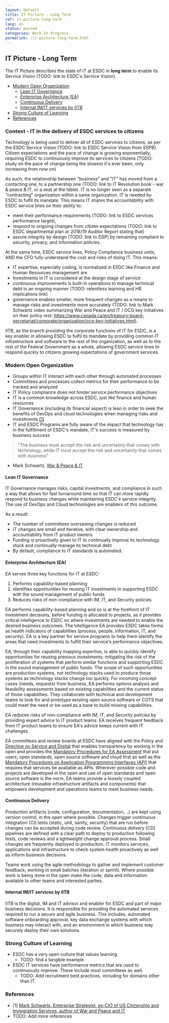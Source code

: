 ```yaml
---
layout: default
title: IT Picture - Long Term
ref: it-picture-long-term
lang: en
status: posted
categories: Work In Progress
permalink: /it-picture-long-term.html
---
```


## IT Picture - Long Term

The IT Picture describes the state of IT at ESDC in **long term** to enable its Service Vision (TODO: link to ESDC's Service Vision).

- [Modern Open Organization](#modern-open-organization)
  - [Lean IT Governance](#lean-it-governance)
  - [Enterprise Architecture (EA)](#enterprise-architecture-ea)
  - [Continuous Delivery](#continuous-delivery)
  - [Internal IM/IT services by IITB](#internal-imit-services-by-iitb)
- [Strong Culture of Learning](#strong-culture-of-learning)
- [References](#references)

### Context - IT in the delivery of ESDC services to citizens

Technology is being used to deliver all of ESDC services to citizens, as per the ESDC Service Vision (TODO: link to ESDC Service Vision from SSPB). Citizen expectations and the pace of change is growing exponentially, requiring ESDC to continuously improve its services to citizens (TODO: study on the pace of change being the slowest it's ever been, only increasing from now on)

As such, the relationship between "business" and "IT" has moved from a contacting one, to a partnership one (TODO: link to IT Revolution book - war & peace & IT, or a seat at the table). IT is no longer seen as a separate "contracting" organization within a same organization. IT is needed by ESDC to fulfil its mandate. This means IT shares the accountability with ESDC service lines on their ability to:

- meet their performance requirements (TODO: link to ESDC services performance target),
- respond to ongoing changes from citizen expectations (TODO: link to ESDC departmental plan or 2018/19 Auditor Report stating that)
- assure integrity by design (TODO: link to DSP)  by remaining compliant to security, privacy, and information policies.

At the same time, ESDC service lines, Policy Compliance business units, AND the CFO fully understand the cost and risks of doing IT. This means:

- IT expertise, especially coding, is normalized in ESDC like Finance and Human Resources management are
- Investments in IT is considered at the design stage of service
- continuous improvements is built-in operations to manage technical debt in an ongoing manner (TODO: relentless learning and HR implications link)
- governance enables smaller, more frequent changes as a means to manage risks and investments more accurately (TODO: link to Mark Schwartz video summarizing War and Peace and IT / OCG key initiatives on their policy rest: https://www.canada.ca/en/treasury-board-secretariat/corporate/organization/ocg-key-initiatives.html).

IITB, as the branch providing the corporate functions of IT for ESDC, is a key enabler in allowing ESDC to fulfil its mandate by providing common IT infrastructure and software to the rest of the organization, as well as to the rest of the Federal Government as a whole, allowing ESDC service lines to respond quickly to citizens growing expectations of government services.

### Modern Open Organization

- Groups within IT interact with each other through automated processes
- Committees and processes collect metrics for their performance to be tracked and analyzed
- IT Policy compliance does not hinder service performance objectives
- IT is a common knowledge across ESDC, just like finance and human resources
- IT Governance (including its financial aspect) is lean in order to seek the benefits of DevOps and cloud technologies when managing risks and investments [\[1\]](#References)
- IT and ESDC Programs are fully aware of the impact that technology has in the fulfillment of ESDC's mandate, IT's success is measured by business success

> "The business must accept the risk and uncertainty that comes with technology, while IT must accept the risk and uncertainty that comes with business"

- Mark Schwartz, [War &amp; Peace &amp; IT](https://itrevolution.com/book/war-and-peace-and-it/)

#### Lean IT Governance

IT Governance manages risks, capital investments, and compliance in such a way that allows for fast turnaround time so that IT can more rapidly respond to business changes while maintaining ESDC's service integrity.
The use of DevOps and Cloud technologies are enablers of this outcome.

As a result:

- The number of committees overseeing changes is reduced
- IT changes are small and iterative, with clear ownership and accountability from IT product owners
- Funding is proactively given to IT to continually improve its technology stack and continually manage its technical debt
- By default, compliance to IT standards is automated.

#### Enterprise Architecture (EA)

EA serves three key functions for IT at ESDC:

1. Performs capability-based planning
2. Identifies opportunities for reusing IT investments in supporting ESDC with the sound management of public funds
3. Reduces risks of non-compliance with IM, IT, and Security policies

EA performs capability-based planning and so is at the forefront of IT investment decisions, before funding is allocated to projects, as it provides critical intelligence to ESDC on where investments are needed to enable the desired business outcomes.
The intelligence EA provides ESDC takes forms as health indicators of capabilities (process, people, information, IT, and security).
EA is a key partner for service programs to help them identify the areas that need investments to fulfill their service's performance objectives.

EA, through their capability mapping expertise, is able to quickly identify opportunities for reusing previous investments; mitigating the risk of the proliferation of systems that perform similar functions and supporting ESDC in the sound management of public funds.
The scope of such opportunities are production systems, not technology stacks used to produce those systems as technology stacks change too quickly.
For incoming concept cases (needs, requests) from business, EA performs options analysis and feasibility assessments based on existing capabilities and the current status of those capabilities.
They collaborate with technical and development teams to look for and prototype existing open source software or COTS that could meet the need or be used as a base to build missing capabilities.

EA reduces risks of non-compliance with IM, IT, and Security policies by providing expert advice to IT product teams.
EA receives frequent feedback from IT product teams to ensure EA's advice keeps current with IT challenges.

EA committees and review boards at ESDC have aligned with the Policy and [Directive on Service and Digital](https://www.tbs-sct.gc.ca/pol/doc-eng.aspx?id=32601) that enables transparency by working in the open and provides the [Mandatory Procedures for EA Assessment](https://www.tbs-sct.gc.ca/pol/doc-eng.aspx?id=32602) that put users, open standards, open source software and cloud first as well as the [Mandatory Procedures on Application Programming Interfaces (API)](https://www.tbs-sct.gc.ca/pol/doc-eng.aspx?id=32604) that requires that services be available as APIs.
Wherever possible code and projects are developed in the open and use of open standards and open source software is the norm.
EA teams provide a loosely coupled architecture (reusable infrastructure artifacts and components) that empowers development and operations teams to meet business needs.

#### Continuous Delivery

Production artifacts (code, configuration, documentation, ..) are kept using version control, in the open where possible.
Changes trigger continuous integration (CI) tests (static, unit, sanity, security) that are run before changes can be accepted during code review.
Continuous delivery (CD) pipelines are defined with a clear path to deploy to production following tests, code reviews and a lightweight change approval process.
Small changes are frequently deployed to production.
IT monitors services, applications and infrastructure to check system health proactively as well as inform business decisions.

Teams work using the agile methodology to gather and implement customer feedback, working in small batches (iteration or sprint).
Where possible work is being done in the open make the code, data and information available to other teams and interested parties.

#### Internal IM/IT services by IITB

IITB is the digital, IM and IT advisor and enabler for ESDC and part of major business decisions.
It is responsible for providing the automated services required to run a secure and agile business.
This includes, automated software onboarding approval, key data exchange systems with which business may interact with, and an environment in which business may securely deploy their own solutions.

### Strong Culture of Learning

- ESDC has a very open culture that values learning
  - TODO: find a tangible example
- ESDC IT services have performance metrics that are used to continuously improve.
These include most committees as well.
  - TODO: Add recruitment best practices, including for domains other than IT.

### References

- \[1\] [Mark Schwarts, Enterprise Strategist, ex-CIO of US Citizenship and Immigration Services, author of War and Peace and IT](https://youtu.be/2BM0xYfcexY?t=936)
- TODO: Add more references
